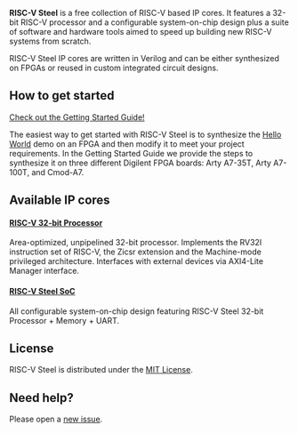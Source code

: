 **RISC-V Steel** is a free collection of RISC-V based IP cores. It features a 32-bit RISC-V processor and a configurable system-on-chip design plus a suite of software and hardware tools aimed to speed up building new RISC-V systems from scratch.

RISC-V Steel IP cores are written in Verilog and can be either synthesized on FPGAs or reused in custom integrated circuit designs.

## How to get started

[Check out the Getting Started Guide!](https://riscv-steel.github.io/riscv-steel/getting-started/)

The easiest way to get started with RISC-V Steel is to synthesize the [Hello World](https://github.com/riscv-steel/riscv-steel/tree/main/hello-world) demo on an FPGA and then modify it to meet your project requirements. In the Getting Started Guide we provide the steps to synthesize it on three different Digilent FPGA boards: Arty A7-35T, Arty A7-100T, and Cmod-A7.

## Available IP cores

#### [RISC-V 32-bit Processor](hardware/rvsteel-core.v)
Area-optimized, unpipelined 32-bit processor. Implements the RV32I instruction set of RISC-V, the Zicsr extension and the Machine-mode privileged architecture. Interfaces with external devices via AXI4-Lite Manager interface.

#### [RISC-V Steel SoC](hardware/rvsteel-soc.v)
All configurable system-on-chip design featuring RISC-V Steel 32-bit Processor + Memory + UART.

## License

RISC-V Steel is distributed under the [MIT License](LICENSE.md).

## Need help?

Please open a [new issue](https://github.com/riscv-steel/riscv-steel/issues).
